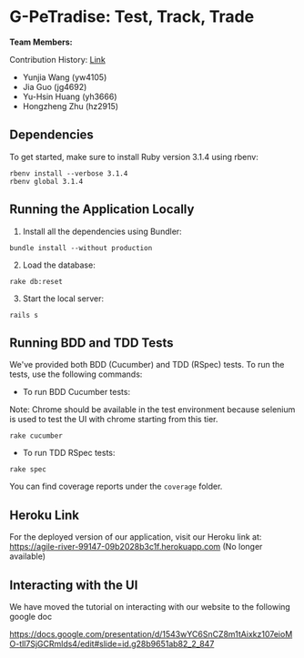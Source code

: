 # G-PeTradise: Test, Track, Trade

**Team Members:**

Contribution History: [Link](https://github.com/Jayg000e/PetApp/graphs/contributors)

- Yunjia Wang   (yw4105)
- Jia Guo       (jg4692)
- Yu-Hsin Huang (yh3666)
- Hongzheng Zhu (hz2915)

## Dependencies

To get started, make sure to install Ruby version 3.1.4 using rbenv:

```shell
rbenv install --verbose 3.1.4
rbenv global 3.1.4
```

## Running the Application Locally

1. Install all the dependencies using Bundler:

```shell
bundle install --without production
```

2. Load the database:

```shell
rake db:reset
```

3. Start the local server:

```shell
rails s
```

## Running BDD and TDD Tests

We've provided both BDD (Cucumber) and TDD (RSpec) tests. To run the tests, use the following commands:

- To run BDD Cucumber tests:

Note: Chrome should be available in the test environment because selenium is used to test the UI with chrome starting from this tier. 

```shell
rake cucumber
```

- To run TDD RSpec tests:

```shell
rake spec
```

You can find coverage reports under the `coverage` folder.

## Heroku Link

For the deployed version of our application, visit our Heroku link at: https://agile-river-99147-09b2028b3c1f.herokuapp.com (No longer available)

## Interacting with the UI

We have moved the tutorial on interacting with our website to the following google doc

https://docs.google.com/presentation/d/1543wYC6SnCZ8m1tAixkz107eioMO-tll7SjGCRmlds4/edit#slide=id.g28b9651ab82_2_847


